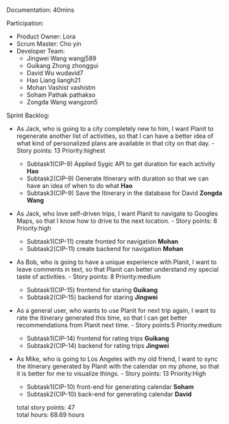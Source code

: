 Documentation: 40mins

Participation:<br>
* Product Owner: Lora
* Scrum Master: Cho yin
* Developer Team: 
    * Jingwei Wang    wangj589
    * Guikang Zhong   zhonggui
    * David Wu        wudavid7
    * Hao Liang       liangh21
    * Mohan Vashist   vashistm
    * Soham Pathak    pathakso
    * Zongda Wang     wangzon5

Sprint Backlog:<br>
* As Jack, who is going to a city completely new to him, I want Planit to regenerate another list of activities, so that I can have a better idea of what kind of personalized plans are available in that city on that day. - Story points: 13 Priority:highest
    * Subtask1(CIP-9) Applied Sygic API to get duration for each activity **Hao**
    * Subtask2(CIP-9) Generate Itinerary with duration so that we can have an idea of when to do what **Hao**
    * Subtask3(CIP-9) Save the Itinerary in the database for David **Zongda Wang**
* As Jack, who love self-driven trips, I want Planit to navigate to Googles Maps, so that I know how to drive to the next location. - Story points: 8 Priority:high
    * Subtask1(CIP-11) create fronted for navigation **Mohan**
    * Subtask2(CIP-11) create backend for navigation **Mohan**
* As Bob, who is going to have a unique experience with Planit, I want to leave comments in text, so that Planit can better understand my special taste of activities. - Story points: 8 Priority:medium
    * Subtask1(CIP-15) frontend for staring **Guikang**
    * Subtask2(CIP-15) backend for staring **Jingwei**
* As a general user, who wants to use Planit for next trip again, I want to rate the itinerary generated this time, so that I can get better recommendations from Planit next time. - Story points:5 Priority:medium
    * Subtask1(CIP-14) frontend for rating trips **Guikang**
    * Subtask2(CIP-14) backend for rating trips **Jingwei**
* As Mike, who is going to Los Angeles with my old friend, I want to sync the itinerary generated by Planit with the calendar on my phone, so that it is better for me to visualize things. - Story points: 13 Priority:High
    * Subtask1(CIP-10) front-end for generating calendar **Soham**
    * Subtask2(CIP-10) back-end for generating calendar **David** 

    total story points: 47 <br>
    total hours: 68.69 hours


